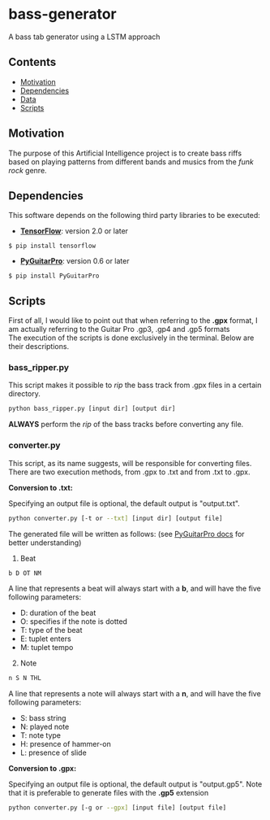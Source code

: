 # bass-generator
A bass tab generator using a LSTM approach

## Contents
- [Motivation](#Motivation)
- [Dependencies](#Dependencies)
- [Data](#Data)
- [Scripts](#Scripts)

## Motivation

The purpose of this Artificial Intelligence project is to create bass riffs based on playing patterns from different bands and musics from the *funk rock* genre.

## Dependencies
This software depends on the following third party libraries to be executed:
- **[TensorFlow](https://www.tensorflow.org/)**: version 2.0 or later
```shell
$ pip install tensorflow
```
- **[PyGuitarPro](https://github.com/Perlence/PyGuitarPro)**: version 0.6 or later
```shell
$ pip install PyGuitarPro
```

## Scripts
First of all, I would like to point out that when referring to the **.gpx** format, I am actually referring to the Guitar Pro .gp3, .gp4 and .gp5 formats\
The execution of the scripts is done exclusively in the terminal. Below are their descriptions.

### bass_ripper.py

This script makes it possible to *rip* the bass track from .gpx files in a certain directory.

```bash
python bass_ripper.py [input dir] [output dir]
```
**ALWAYS** perform the *rip* of the bass tracks before converting any file.

### converter.py
This script, as its name suggests, will be responsible for converting files. There are two execution methods, from .gpx to .txt and from .txt to .gpx.

**Conversion to .txt:**

Specifying an output file is optional, the default output is "output.txt".
```bash
python converter.py [-t or --txt] [input dir] [output file]
```
The generated file will be written as follows: (see [PyGuitarPro docs](https://pyguitarpro.readthedocs.io) for better understanding)

1. Beat

```bash
b D OT NM
```
A line that represents a beat will always start with a **b**, and will have the five following parameters:
 - D: duration of the beat
 - O: specifies if the note is dotted
 - T: type of the beat 
 - E: tuplet enters
 - M: tuplet tempo


2. Note

```bash
n S N THL
```
A line that represents a note will always start with a **n**, and will have the five following parameters:
 - S: bass string
 - N: played note
 - T: note type
 - H: presence of hammer-on
 - L: presence of slide

**Conversion to .gpx:**

Specifying an output file is optional, the default output is "output.gp5". Note that it is preferable to generate files with the **.gp5** extension

```bash
python converter.py [-g or --gpx] [input file] [output file]
```
